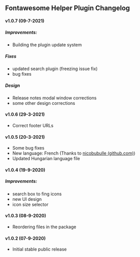 ## Fontawesome Helper Plugin Changelog

#### v1.0.7 (09-7-2021)

##### Improvements:

* Building the plugin update system

##### Fixes

* updated search plugin (freezing issue fix)
* bug fixes

##### Design

* Release notes modal window corrections
* some other design corrections

#### v1.0.6 (29-3-2021)

* Correct footer URLs

#### v1.0.5 (20-3-2021)

* Some bug fixes
* New language: French (Thanks to [nicobubulle (github.com)](https://github.com/nicobubulle))
* Updated Hungarian language file

#### v1.0.4 (19-9-2020)

##### Improvements:

* search box to fing icons
* new UI design
* icon size selector

#### v1.0.3 (08-9-2020)

* Reordering files in the package

#### v1.0.2 (07-9-2020)

* Initial stable public release
